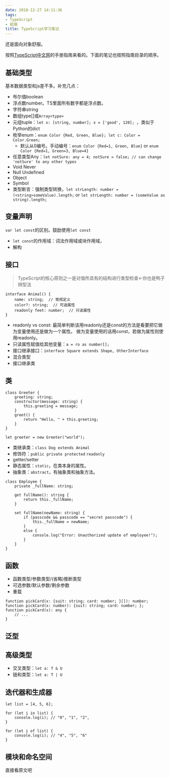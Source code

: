 ```yaml
---
date: 2018-12-27 14:11:36
tags:
- TypeScript
- 前端
title: TypeScript学习笔记
---
```


还是面向对象舒服。

按照[TypeScript中文网](https://www.tslang.cn/docs/handbook/basic-types.html)的手册指南来看的。下面的笔记也按照指南目录的顺序。

<!-- more -->

## 基础类型

基本数据类型和js差不多。补充几点：

* 布尔值boolean
* 浮点数number。TS里面所有数字都是浮点数。
* 字符串string
* 数组type[]或`Array<type>`
* 元组tuple：`let x: [string, number]; x = ['good', 120]; `，类似于Python的dict
* 枚举enum：`enum Color {Red, Green, Blue}; let c: Color = Color.Green; `
  * 默认从0编号。手动编号：`enum Color {Red=1, Green, Blue}` or `enum Color {Red=1, Green=3, Blue=4}`
* 任意类型Any：`let notSure: any = 4; notSure = false; // can change 'notSure' to any other types`
* Void Never
* Null Undefined
* Object
* Symbol
* 类型断言：强制类型转换，`let strLength: number = (<string>someValue).length;` or `let strLength: number = (someValue as string).length;`

## 变量声明

`var let const`的区别。鼓励使用`let const`

* `let const`的作用域：词法作用域或块作用域，
* 解构

## 接口

> TypeScript的核心原则之一是对值所具有的结构进行类型检查<-你也是鸭子辨型法

````
interface Animal() {
    name: string;  // 常规定义
    color?: string;  // 可选属性
    readonly feet: number;  // 只读属性
}
````

* readonly vs const: 最简单判断该用readonly还是const的方法是看要把它做为变量使用还是做为一个属性。 做为变量使用的话用const，若做为属性则使用readonly。
* 只读属性赋值给其他变量：`a = ro as number[];`
* 接口继承接口：`interface Square extends Shape, OtherInterface`
* 混合类型
* 接口继承类

## 类

````
class Greeter {
    greeting: string;
    constructor(message: string) {
        this.greeting = message;
    }
    greet() {
        return "Hello, " + this.greeting;
    }
}

let greeter = new Greeter("world");
````

* 类继承类：`class Dog extends Animal`
* 修饰符：`public private protected` `readonly` 
* getter/setter
* 静态属性：`static`，在类本身的属性。
* 抽象类：`abstract`，有抽象类和抽象方法。

````
class Employee {
    private _fullName: string;

    get fullName(): string {
        return this._fullName;
    }

    set fullName(newName: string) {
        if (passcode && passcode == "secret passcode") {
            this._fullName = newName;
        }
        else {
            console.log("Error: Unauthorized update of employee!");
        }
    }
}
````

## 函数

* 函数类型/参数类型/(省略)推断类型
* 可选参数/默认参数/剩余参数
* 重载

````
function pickCard(x: {suit: string; card: number; }[]): number;
function pickCard(x: number): {suit: string; card: number; };
function pickCard(x): any {
    // ...
}
````

## 泛型

## 高级类型

* 交叉类型：`let a: T & U`
* 链和类型：`let a: T | U`

## 迭代器和生成器

````
let list = [4, 5, 6];

for (let i in list) {
    console.log(i); // "0", "1", "2",
}

for (let i of list) {
    console.log(i); // "4", "5", "6"
}
````

## 模块和命名空间

直接看原文吧